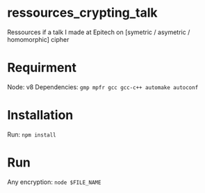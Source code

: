 # ressources_crypting_talk
Ressources if a talk I made at Epitech on [symetric / asymetric / homomorphic] cipher

# Requirment

Node: v8
Dependencies: `gmp mpfr gcc gcc-c++ automake autoconf`

# Installation

Run: `npm install`

# Run

Any encryption: `node $FILE_NAME`